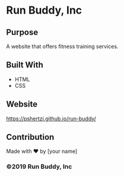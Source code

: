 # Run Buddy, Inc

## Purpose
A website that offers fitness training services. 

## Built With
* HTML
* CSS

## Website
https://pshertzi.github.io/run-buddy/

## Contribution
Made with ❤️ by [your name]

### ©️2019 Run Buddy, Inc 
